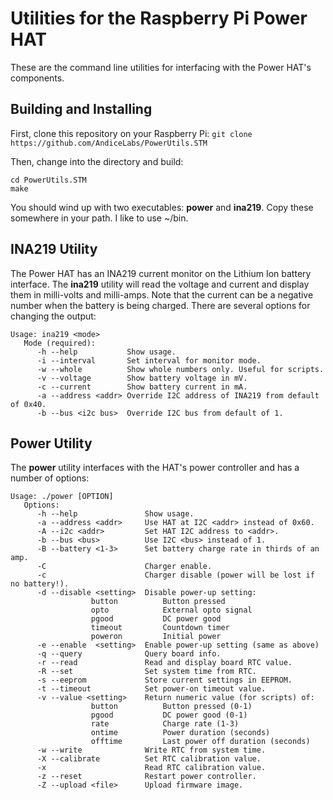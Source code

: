 # Utilities for the Raspberry Pi Power HAT
These are the command line utilities for interfacing with the Power HAT's components.

## Building and Installing
First, clone this repository on your Raspberry Pi:
`git clone https://github.com/AndiceLabs/PowerUtils.STM`

Then, change into the directory and build:
```
cd PowerUtils.STM
make
```

You should wind up with two executables: **power** and **ina219**.  Copy these somewhere in your path.  I like to use ~/bin.

## INA219 Utility
The Power HAT has an INA219 current monitor on the Lithium Ion battery interface.  The **ina219** utility will read the voltage and current and display them in milli-volts and milli-amps.  Note that the current can be a negative number when the battery is being charged.  There are several options for changing the output:
```
Usage: ina219 <mode> 
   Mode (required):
      -h --help           Show usage.
      -i --interval       Set interval for monitor mode.
      -w --whole          Show whole numbers only. Useful for scripts.
      -v --voltage        Show battery voltage in mV.
      -c --current        Show battery current in mA.
      -a --address <addr> Override I2C address of INA219 from default of 0x40.
      -b --bus <i2c bus>  Override I2C bus from default of 1.
```
## Power Utility
The **power** utility interfaces with the HAT's power controller and has a number of options:
```
Usage: ./power [OPTION] 
   Options:
      -h --help               Show usage.
      -a --address <addr>     Use HAT at I2C <addr> instead of 0x60.
      -A --i2c <addr>         Set HAT I2C address to <addr>.
      -b --bus <bus>          Use I2C <bus> instead of 1.
      -B --battery <1-3>      Set battery charge rate in thirds of an amp.
      -C                      Charger enable.
      -c                      Charger disable (power will be lost if no battery!).
      -d --disable <setting>  Disable power-up setting:
                  button          Button pressed
                  opto            External opto signal
                  pgood           DC power good
                  timeout         Countdown timer
                  poweron         Initial power
      -e --enable  <setting>  Enable power-up setting (same as above)
      -q --query              Query board info.
      -r --read               Read and display board RTC value.
      -R --set                Set system time from RTC.
      -s --eeprom             Store current settings in EEPROM.
      -t --timeout            Set power-on timeout value.
      -v --value <setting>    Return numeric value (for scripts) of:
                  button          Button pressed (0-1)
                  pgood           DC power good (0-1)
                  rate            Charge rate (1-3)
                  ontime          Power duration (seconds)
                  offtime         Last power off duration (seconds)
      -w --write              Write RTC from system time.
      -X --calibrate          Set RTC calibration value.
      -x                      Read RTC calibration value.
      -z --reset              Restart power controller.
      -Z --upload <file>      Upload firmware image.
```

